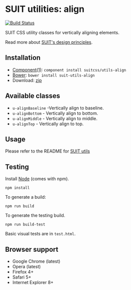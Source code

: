 # SUIT utilities: align

[![Build Status](https://secure.travis-ci.org/suitcss/utils-align.png?branch=master)](http://travis-ci.org/suitcss/utils-align)

SUIT CSS utility classes for vertically aligning elements.

Read more about [SUIT's design principles](https://github.com/suitcss/suit/).

## Installation

* [Component(1)](http://component.io/): `component install suitcss/utils-align`
* [Bower](http://bower.io/): `bower install suit-utils-align`
* Download: [zip](https://github.com/suitcss/utils-align/zipball/master)

## Available classes

* `u-alignBaseline` -Vertically align to baseline.
* `u-alignBottom` - Vertically align to bottom.
* `u-alignMiddle` - Vertically align to middle.
* `u-alignTop` - Vertically align to top.

## Usage

Please refer to the README for [SUIT utils](https://github.com/suitcss/utils/)

## Testing

Install [Node](http://nodejs.org) (comes with npm).

```
npm install
```

To generate a build:

```
npm run build
```

To generate the testing build.

```
npm run build-test
```

Basic visual tests are in `test.html`.

## Browser support

* Google Chrome (latest)
* Opera (latest)
* Firefox 4+
* Safari 5+
* Internet Explorer 8+
